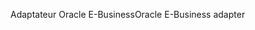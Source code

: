 <span data-ttu-id="1c1b2-101">Adaptateur Oracle E-Business</span><span class="sxs-lookup"><span data-stu-id="1c1b2-101">Oracle E-Business adapter</span></span>